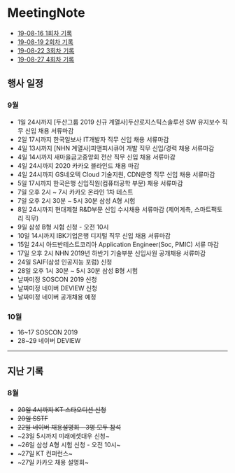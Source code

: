 # MeetingNote

- [19-08-16 1회차 기록](https://github.com/jobhope/MeetingNote/blob/master/meetingNote/20190816_1.md)
- [19-08-19 2회차 기록](https://github.com/jobhope/MeetingNote/blob/master/meetingNote/20190819_2.md)
- [19-08-22 3회차 기록](https://github.com/jobhope/MeetingNote/blob/master/meetingNote/20190822_3.md)
- [19-08-27 4회차 기록](https://github.com/jobhope/MeetingNote/blob/master/meetingNote/20190827_4.md)

## 행사 일정

### 9월
- 1일 24시까지 [두산그룹 2019 신규 계열사]두산로지스틱스솔루션 SW 유지보수 직무 신입 채용 서류마감
- 2일 17시까지 한국일보사 IT개발자 직무 신입 채용 서류마감
- 4일 13시까지 [NHN 계열사]피앤피시큐어 개발 직무 신입/경력 채용 서류마감
- 4일 14시까지 새마을금고중앙회 전산 직무 신입 채용 서류마감
- 4일 24시까지 2020 카카오 블라인드 채용 마감
- 4일 24시까지 GS네오텍 Cloud 기술지원, CDN운영 직무 신입 채용 서류마감
- 5일 17시까지 한국은행 신입직원(컴퓨터공학 부문) 채용 서류마감
- 7일 오후 2시 ~ 7시 카카오 온라인 1차 테스트
- 7일 오후 2시 30분 ~ 5시 30분 삼성 A형 시험
- 8일 24시까지 현대제철 R&D부문 신입 수시채용 서류마감 (제어계측, 스마트팩토리 직무)
- 9일 삼성 B형 시험 신청 - 오전 10시
- 10일 14시까지 IBK기업은행 디지털 직무 신입 채용 서류마감
- 15일 24시 아드반테스트코리아 Application Engineer(Soc, PMIC) 서류 마감 
- 17일 오후 2시 NHN 2019년 하반기 기술부분 신입사원 공개채용 서류마감
- 24일 SAIF(삼성 인공지능 포럼) 신청
- 28일 오후 1시 30분 ~ 5시 30분 삼성 B형 시험
- 날짜미정 SOSCON 2019 신청
- 날짜미정 네이버 DEVIEW 신청
- 날짜미정 네이버 공개채용 예정

### 10월
- 16~17 SOSCON 2019
- 28~29 네이버 DEVIEW


---
## 지난 기록

### 8월
- ~~20일 4시까지 KT 스타오디션 신청~~
- ~~20일 SSTF~~
- ~~22일 네이버 채용설명회 - 3명 모두 참석~~
- ~23일 5시까지 미래에셋대우 신청~
- ~26일 삼성 A형 시험 신청 - 오전 10시~
- ~27일 KT 컨퍼런스~
- ~27일 카카오 채용 설명회~
